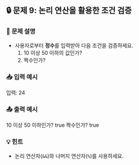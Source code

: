 ## 🔒 **문제 9: 논리 연산을 활용한 조건 검증**

### 📝 **문제 설명**
- 사용자로부터 **정수**를 입력받아 다음 조건을 검증하세요.
    1. 10 이상 50 이하의 값인가?
    2. 짝수인가?

### 📥 **입력 예시**
입력: 24



### 📤 **출력 예시**
10 이상 50 이하인가? true 짝수인가? true



### 💡 **힌트**
- 논리 연산자(`&&`)와 나머지 연산자(`%`)를 사용하세요.
